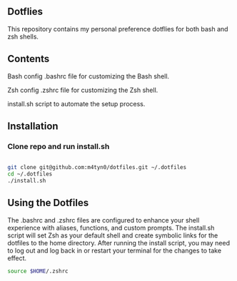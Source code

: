 ## Dotflies
This repository contains my personal preference dotflies for both bash and zsh shells.


## Contents

Bash config .bashrc file for customizing the Bash shell.

Zsh config .zshrc file for customizing the Zsh shell.

install.sh script to automate the setup process.

## Installation

### Clone repo and run install.sh
 ```bash

git clone git@github.com:m4tyn0/dotfiles.git ~/.dotfiles
cd ~/.dotfiles
./install.sh
 ```


## Using the Dotfiles

The .bashrc and .zshrc files are configured to enhance your shell experience with aliases, functions, and custom prompts.
The install.sh script will set Zsh as your default shell and create symbolic links for the dotfiles to the home directory.
After running the install script, you may need to log out and log back in or restart your terminal for the changes to take effect.
 ```bash
source $HOME/.zshrc 
 ```
